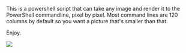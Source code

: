 This is a powershell script that can take any image and render it to the PowerShell commandline, pixel by pixel. Most command lines are 120 columns by default so you want a picture that's smaller than that.

Enjoy.

<img src="https://raw.githubusercontent.com/natemrice/reddit-powershell-drawing/master/console.png"></img>
